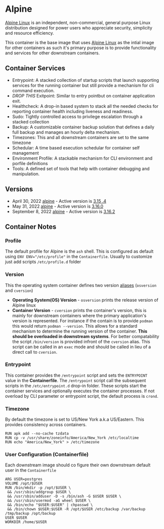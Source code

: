# Alpine

[Alpine Linux](https://alpinelinux.org) is an independent, non-commercial, general purpose Linux distribution designed for power users who appreciate security, simplicity and resource efficiency.

This container is the base image that uses [Alpine Linux](https://alpinelinux.org) as the intial image for other containers as such it's primary purpose is to provide functionality and services for other downstream containers.

## Container Services

- Entrypoint: A stacked collection of startup scripts that launch supporting services for the running container but still provide a mechanism for cli command execution.
- *DROP THIS* Exitpoint: Similar to entry pointbut on container application exit.
- Healthcheck: A drop-in based system to stack all the needed checks for reporting container health including liveness and readiness.
- Sudo: Tightly controlled access to privilege escalation through a stacked collection
- Backup: A customizable container backup solution that defines a daily full backup and manages an hourly delta mechanism. 
- Timezones: This and all downstream containers are set to the same timezone
- Schedular: A time based esecution schedular for container self management
- Environment Profile: A stackable mechanism for CLI environment and porfile definitions
- Tools: A defined set of tools that help with container debugging and manipulation.

## Versions

- April 30, 2022 [alpine](https://alpinelinux.org/releases/) - Active version is [3.15 .4](https://git.alpinelinux.org/aports/log/?h=v3.15.4)
- May 31, 2022 [alpine](https://alpinelinux.org/releases/) - Active version is [3.16.0](https://git.alpinelinux.org/aports/log/?h=v3.16.0)
- September 8, 2022 [alpine](https://alpinelinux.org/releases/) - Active version is [3.16.2](https://git.alpinelinux.org/aports/log/?h=v3.16.0)

## Container Notes

### Profile 
The default profile for Alpine is the `ash` shell.  This is configured as default using `ENV ENV="/etc/profile"` in the `Containerfile`. Usually to customize just add scripts `/etc/profile.d` folder

### Version
This the operating system container defines two version [aliases](https://linuxhandbook.com/linux-alias-command/) (`osversion` and `cversion`)
- **Operating System(OS) Version** - `osversion` prints the release version of Alpine linux
- **Container Version** - `cversion` prints the container's version, this is mainly for downstream containers where the primary application's version is represented. For instance if the contain is to provide `podman` this would return `podman --version`. This allows for a standard mechanism to determine the running version of the container. **This should be overloaded in downstream systems**. For better compatability the script `/bin/version` is provided infront of the `cversion` alias.  This script can be called in an `exec` mode and should be called in lieu of a direct call to `cversion`.

### Entrypoint

This container provides the `/entrypoint` script and sets the `ENTRYPOINT` value in the **Containerfile**. The `/entrypoint` script call the subsequent scripts in the `/etc/entrypoint.d` drop-in folder.  These scripts start the container services and optionally executes the container processes.  If not overload by CLI parameter or entrypoint script, the default process is `crond`.

### Timezone

By default the timezone is set to US/New York a.k.a US/Eastern.  This provides consistency across containers.

```
RUN apk add --no-cache tzdata
RUN cp -v /usr/share/zoneinfo/America/New_York /etc/localtime
RUN echo "America/New_York" > /etc/timezone
```

### User Configuration (Containerfile)

Each downstream image should co figure their own downstream default user in the `Containerfile`
```
ARG USER=postgres
VOLUME /opt/$USER
RUN /bin/mkdir -p /opt/$USER \
 && /usr/sbin/addgroup $USER \
 && /usr/sbin/adduser -D -s /bin/ash -G $USER $USER \
 && /usr/sbin/usermod -aG wheel $USER \
 && /bin/echo "$USER:$USER" | chpasswd \
 && /bin/chown $USER:$USER -R /opt/$USER /etc/backup /var/backup /tmp/backup /opt/backup
USER $USER
WORKDIR /home/$USER
```
